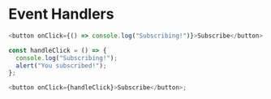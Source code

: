 # Event Handlers

```js
<button onClick={() => console.log("Subscribing!")}>Subscribe</button>
```

```js
const handleClick = () => {
  console.log("Subscribing!");
  alert("You subscribed!");
};

<button onClick={handleClick}>Subscribe</button>;
```